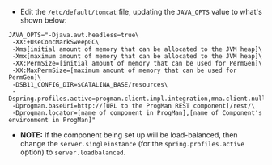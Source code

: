 * Edit the `/etc/default/tomcat` file, updating the `JAVA_OPTS` value to what's shown below:

<div class="highlighter-rouge">
<pre class="highlight">
<code>JAVA_OPTS="-Djava.awt.headless=true\
 -XX:+UseConcMarkSweepGC\
 -Xms[<span class="placeholder">initial amount of memory that can be allocated to the JVM heap</span>]\
 -Xmx[<span class="placeholder">maximum amount of memory that can be allocated to the JVM heap</span>]\
 -XX:PermSize=[<span class="placeholder">initial amount of memory that can be used for PermGen</span>]\
 -XX:MaxPermSize=[<span class="placeholder">maximum amount of memory that can be used for PermGen</span>]\
 -DSB11_CONFIG_DIR=$CATALINA_BASE/resources\
 -Dspring.profiles.active=progman.client.impl.integration,mna.client.null,server.singleinstance\
 -Dprogman.baseUri=http://[<span class="placeholder">URL to the ProgMan REST component</span>]/rest/\
 -Dprogman.locator=[<span class="placeholder">name of component in ProgMan</span>],[<span class="placeholder">name of Component's environment in ProgMan</span>]"</code>
</pre>
</div>

* **NOTE:** If the component being set up will be load-balanced, then change the `server.singleinstance` (for the `spring.profiles.active` option) to `server.loadbalanced`.